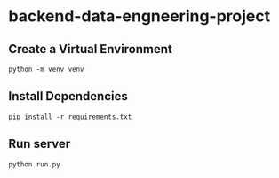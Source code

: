 # backend-data-engneering-project
## Create a Virtual Environment
`python -m venv venv`
## Install Dependencies
`pip install -r requirements.txt`
## Run server
`python run.py`

